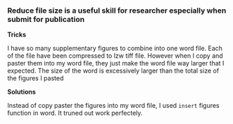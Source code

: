 ###  Reduce file size is a useful skill for researcher especially when submit for publication

**Tricks**

I have so many supplementary figures to combine into one word file. Each of the file have been compressed to lzw tiff file. 
However when I copy and paster them into my word file, they just make the word file way larger that I expected. The size of the word
is excessively larger than the total size of the figures I pasted

**Solutions**

Instead of copy paster the figures into my word file, I used ``insert`` figures function in word. It truned out work perfectely.
